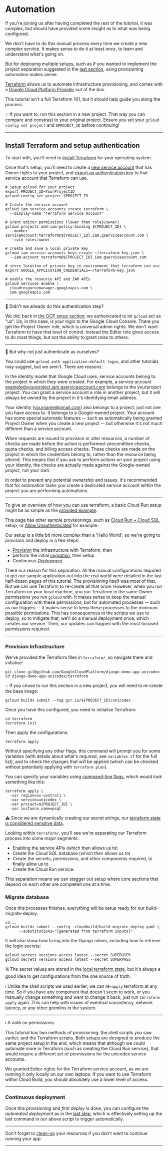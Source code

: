 # Automation

If you're joining us after having completed the rest of the tutorial, it was complex, but should have provided some insight as to what was being configured. 

We don't have to do this manual process every time we create a new complex service. It makes sense to do it at least *once*, to learn and understand what's going on. 

But for deploying multiple setups, such as if you wanted to implement the project separation suggested in the [last section](60-ongoing-deployments.md), using provisioning automation makes sense. 

[Terraform](https://www.terraform.io/) allows us to automate infrastructure provisioning, and comes with a [Google Cloud Platform Provider](https://www.terraform.io/docs/providers/google/index.html) out of the box. 

This tutorial isn't a full Terraform 101, but it should help guide you along the process. 

💡 If you want to, run this section in a new project. That way you can compare and constrast to your original project. Ensure you set your `gcloud config set project` and `$PROJECT_ID` before continuing!

---

## Install Terraform and setup authentication

To start with, you'll need to [install Terraform](https://learn.hashicorp.com/terraform/getting-started/install.html) for your operating system. 

Once that's setup, you'll need to create a [new service account](https://www.terraform.io/docs/providers/google/getting_started.html#adding-credentials) that has Owner rights to your project, and [export an authentication key](https://cloud.google.com/iam/docs/creating-managing-service-account-keys) to that service account that Terraform can use. 

```shell,exclude
# Setup gcloud for your project
export PROJECT_ID=YourProjectID
gcloud config set project $PROJECT_ID

# Create the service account
gcloud iam service-accounts create terraform \
  --display-name "Terraform Service Account"

# Grant editor permissions (lower than roles/owner)
gcloud projects add-iam-policy-binding ${PROJECT_ID} \
  --member serviceAccount:terraform@${PROJECT_ID}.iam.gserviceaccount.com \
  --role roles/owner

# create and save a local private key
gcloud iam service-accounts keys create ~/terraform-key.json \
  --iam-account terraform@${PROJECT_ID}.iam.gserviceaccount.com 

# store location of private key in environment that terraform can use
export GOOGLE_APPLICATION_CREDENTIALS=~/terraform-key.json

# enable the resource API and IAM APIs
gcloud services enable \
  cloudresourcemanager.googleapis.com \
  iam.googleapis.com
```

---

🤔 Didn't we already do this authentication step?

We did, back in [the GCP setup section](10-setup-gcp.md); we authenicated to let `gcloud` act as "us". Us, in this case, is your login to the Google Cloud Console. There you get the Project Owner role, which is universal admin rights. We don't want Terraform to have that level of control. Instead the Editor role gives access to do most things, but not the ability to grant roles to others.

---

🧐 But why not just authenticate as ourselves?

You could use `gcloud auth application-default login`, and other tutorials may suggest, but we aren't. There are reasons. 

In the identity model that Google Cloud uses, service accounts belong to the project in which they were created. For example, a service account example@yourproject.iam.gserviceaccount.com belongs to the yourproject project. You can grant a service account a role in another project, but it will always be owned by the project in it's identifying email address. 

Your identity (yourname@gmail.com) also belongs to a project, just not one you have access to. It belongs to a Google-owned project. Your account has some special automatic features -- such as automatically being granted Project Owner when you create a new project -- but otherwise it's not much different than a service account.

When requests are issued to provision or alter resources, a number of checks are made before the action is performed: precondition checks, quota checks, and billing access checks. These checks are made on the project in which the credentials belong to, rather than the resource being altered. This means that if you ask to perform actions on your project using your identity, the checks are actually made against the Google-owned project, not your own. 

In order to prevent any potential ownership and issues, it's recommended that for automation tasks you create a dedicated service account within the project you are performing automations. 


---

To give an overview of how you can use terraform, a basic Cloud Run setup might be as simple as the [provided example](https://www.terraform.io/docs/providers/google/r/cloud_run_service.html). 

This page has other sample provisionings, such as [Cloud Run + Cloud SQL](https://www.terraform.io/docs/providers/google/r/cloud_run_service.html#example-usage-cloud-run-service-sql) setup, or [Allow Unauthenticated](https://www.terraform.io/docs/providers/google/r/cloud_run_service.html#example-usage-cloud-run-service-noauth) for example.

Our setup is a little bit more complex than a 'Hello World', so we're going to provision and deploy in a few steps: 

 * [*Provision*](#provision-infrastructure) the infrastructure with Terraform, then
 * perform the initial [*migration*](#migrate-the-database), then setup
 * Continuous [*Deployment*](#continuous-deployment).
 
 
There is a reason for this separation. All the manual configurations required to get our sample application out into the real world were detailed in the last half-dozen pages of this tutorial. The *provisioning* itself was most of that. But we can use Terraform to re-create all that once. However, when you run Terraform on your local machine, you run Terraform in the same Owner permissions you run `gcloud` with. It makes sense to keep the manual configuration with these permissions, but for automated processes -- such as our triggers -- it makes sense to keep these processes to the minimum possible permissions. This has consequences in the scripts we use to deploy, so to mitigate that, we'll do a manual deployment once, which creates our service. Then, our updates can happen with the most focused permissions required. 

---

### Provision Infrastructure

We've provided the Terraform files in `terraform/`, so navigate there and initialise:

```shell,exclude
git clone git@github.com/GoogleCloudPlatform/django-demo-app-unicodex
cd django-demo-app-unicodex/terraform
```

💡 If you chose to run this section in a new project, you will need to re-create the base image: 

```shell,exclude
gcloud builds submit --tag gcr.io/${PROJECT_ID}/unicodex .
```

Once you have this configured, you need to initialise Terrafrom:

```shell,exclude
cd terraform
terraform init
```

Then apply the configurations: 

```shell,exclude
terraform apply
```

Without specifying any other flags, this command will prompt you for some variables (with details about what's required, see `variables.tf` for the full list), and to check the changes that will be applied (which can be checked without potentially applying with `terraform plan`). 

You can specify your variables using [command-line flags](https://learn.hashicorp.com/terraform/getting-started/variables.html#command-line-flags), which would look something like this: 

```shell,exclude
terraform apply \
  -var region=us-central1 \
  -var service=unicodex \
  -var project=${PROJECT_ID} \
  -var instance_name=psql
```

⚠️ Since we are dynamically creating our secret strings, our [terraform state is considered sensitive data](https://www.terraform.io/docs/state/sensitive-data.html).


Looking within `terraform/`, you'll see we're separating our Terraform process into some major segments: 

 * Enabling the service APIs (which then allows us to)
 * Create the Cloud SQL database (which then allows us to)
 * Create the secrets, permissions, and other components required, to finally allow us to
 * Create the Cloud Run service.

This separation means we can stagger out setup where core sections that depend on each other are completed one at a time. 

### Migrate database

Once this processes finishes, everything will be setup ready for our build-migrate-deploy: 

```shell,exclude
cd ..
gcloud builds submit --config .cloudbuild/build-migrate-deploy.yaml \
      --substitutions="[generated from terraform inputs]"
```

It will also show how to log into the Django admin, including how to retrieve the login secrets: 

```shell,exclude
gcloud secrets versions access latest --secret SUPERUSER
gcloud secrets versions access latest --secret SUPERPASS
``` 

🗒 The secret values are stored in the [local terraform state](https://www.terraform.io/docs/state/index.html), but it's always a good idea to get configurations from the one source of truth.

ℹ️ Unlike the shell scripts we used earlier, we can re-`apply` terraform at any time. So if you have any component that doesn't seem to work, or you manually change something and want to change it back, just run `terraform apply` again. This can help with issues of eventual consistency, network latency, or any other gremlins in the system. 

---

ℹ️ A note on permissions: 

This tutorial has two methods of provisioning: the shell scripts you saw earlier, and the Terraform scripts. Both setups are designed to produce the same project setup in the end, which means that although we could automate more in Terraform (such as creating the Cloud Run service), that would require a different set of permissions for the unicodex service accounts. 

We granted Editor rights for the Terraform service account, as we are running it only locally on our own laptops. If you want to use Terraform within Cloud Build, you should absolutely use a lower level of access. 

---

### Continuous deployment

Once this *provisioning* and *first deploy* is done, you can configure the *automated deployment* as in the [last step](60-ongoing-deployments.md), which is effectively setting up the last command in our above script to trigger automatically. 

---

Don't forget to [clean-up](90-cleanup.md) your resources if you don't want to continue running your app. 

---

